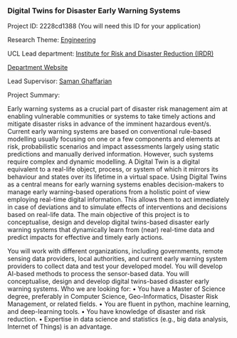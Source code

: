 ### Digital Twins for Disaster Early Warning Systems

Project ID: 2228cd1388
(You will need this ID for your application)

Research Theme: [Engineering](../themes/engineering.md)

UCL Lead department: [Institute for Risk and Disaster Reduction (IRDR)](../departments/institute-for-risk-and-disaster-reduction.md)

[Department Website](https://www.ucl.ac.uk/risk-disaster-reduction)

Lead Supervisor: [Saman Ghaffarian](https://profiles.ucl.ac.uk/89003)

Project Summary:

Early warning systems as a crucial part of disaster risk management aim at enabling vulnerable communities or systems to take timely actions and mitigate disaster risks in advance of the imminent hazardous event/s. Current early warning systems are based on conventional rule-based modelling usually focusing on one or a few components and elements at risk, probabilistic scenarios and impact assessments largely using static predictions and manually derived information. However, such systems require complex and dynamic modelling.
A Digital Twin is a digital equivalent to a real-life object, process, or system of which it mirrors its behaviour and states over its lifetime in a virtual space. Using Digital Twins as a central means for early warning systems enables decision-makers to manage early warning-based operations from a holistic point of view employing real-time digital information. This allows them to act immediately in case of deviations and to simulate effects of interventions and decisions based on real-life data. 
The main objective of this project is to conceptualise, design and develop digital twins-based disaster early warning systems that dynamically learn from (near) real-time data and predict impacts for effective and timely early actions.

You will work with different organizations, including governments, remote sensing data providers, local authorities, and current early warning system providers to collect data and test your developed model.
You will develop AI-based methods to process the sensor-based data.
You will conceptualise, design and develop digital twins-based disaster early warning systems.
Who we are looking for:
•	You have a Master of Science degree, preferably in Computer Science, Geo-Informatics, Disaster Risk Management, or related fields.
•	You are fluent in python, machine learning, and deep-learning tools.
•	You have knowledge of disaster and risk reduction.
•	Expertise in data science and statistics (e.g., big data analysis, Internet of Things) is an advantage.
